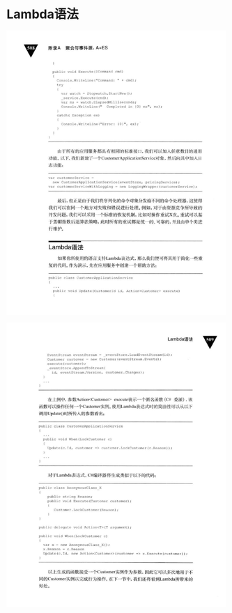# Lambda语法

<div align = "center"><img src = "images/000100.jpg"/></div>
  <p class="calibre1"><a id="calibre_link-554"></a><img src="images/000127.jpg" alt="Image 540" class="calibre2" /></p>    